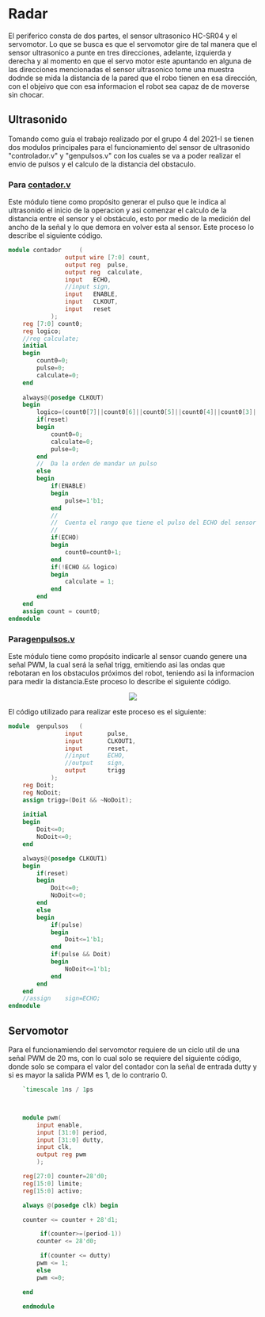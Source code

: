 # Radar 
El periferico consta de dos partes, el sensor ultrasonico HC-SR04 y el servomotor. Lo que se busca es que el servomotor gire de tal manera que el sensor ultrasonico a punte en tres direcciones, adelante, izquierda y derecha y al momento en que el servo motor este apuntando en alguna de las direcciones mencionadas el sensor ultrasonico tome una muestra dodnde se mida la distancia de la pared que el robo tienen en esa dirección, con el objeivo que con esa informacion el robot sea capaz de de moverse sin chocar.

## Ultrasonido

Tomando como guía el trabajo realizado por el grupo 4 del 2021-I se tienen dos modulos principales para el funcionamiento del sensor de ultrasonido "controlador.v" y "genpulsos.v" con los cuales se va a poder realizar el envio de pulsos y el calculo de la distancia del obstaculo.

### Para [contador.v](https://github.com/unal-edigital2-labs/wp08-2021-2-gr-08/blob/main/SoC_project/module/verilog/ultrasonido/contador.v)

Este módulo tiene como propósito generar el pulso que le indica al ultrasonido el inicio de la operacion y asi comenzar el calculo de la distancia entre el sensor y el obstáculo, esto por medio de la medición del ancho de la señal y lo que demora en volver esta al sensor. Este proceso lo describe el siguiente código.


```verilog
module contador		(
				output wire	[7:0] count,
				output reg	pulse,
				output reg	calculate,
				input	ECHO,
				//input	sign,
				input	ENABLE,
				input	CLKOUT,
				input	reset
			);
	reg [7:0] count0;
	reg logico;
	//reg calculate;
	initial 
	begin
		count0=0;
		pulse=0;
		calculate=0;
	end
	
	always@(posedge CLKOUT)
	begin
		logico=(count0[7]||count0[6]||count0[5]||count0[4]||count0[3]||count0[2]||count0[1]||count0[0]);
		if(reset)
		begin
			count0=0;
			calculate=0;
			pulse=0;
		end
		//	Da la orden de mandar un pulso
		else
		begin
			if(ENABLE)
			begin
				pulse=1'b1;
			end
			//
			//	Cuenta el rango que tiene el pulso del ECHO del sensor
			//
			if(ECHO)
			begin
				count0=count0+1;
			end
			if(!ECHO && logico)
			begin
				calculate = 1;
			end
		end
	end
	assign count = count0;
endmodule
```

### Para[genpulsos.v](https://github.com/unal-edigital2-labs/wp08-2021-2-gr-08/blob/main/SoC_project/module/verilog/ultrasonido/genpulsos.v)

Este módulo tiene como propósito indicarle al sensor cuando genere una señal PWM, la cual será la señal trigg, emitiendo asi las ondas que rebotaran en los obstaculos próximos del robot, teniendo asi la informacion para medir la distancia.Este proceso lo describe el siguiente código.

<p align="center">
  <img src="/Imagenes/PWM_ultra.PNG" align="center">
</p>


El código utilizado para realizar este proceso es el siguiente:

```verilog
module	genpulsos	(
				input		pulse,
				input		CLKOUT1,
				input		reset,
				//input		ECHO,
				//output	sign,
				output		trigg
			);
	reg	Doit;
	reg	NoDoit;
	assign trigg=(Doit && ~NoDoit);
	
	initial
	begin
		Doit<=0;
		NoDoit<=0;
	end

	always@(posedge CLKOUT1)
	begin
		if(reset)
		begin
			Doit<=0;
			NoDoit<=0;
		end
		else
		begin
			if(pulse)
			begin
				Doit<=1'b1;
			end
			if(pulse && Doit)
			begin
				NoDoit<=1'b1;
			end
		end
	end
	//assign	sign=ECHO;
endmodule
```

## Servomotor 

Para el funcionamiendo del servomotor requiere de un ciclo util de una señal PWM de 20 ms, con lo cual solo se requiere del siguiente código, donde solo se compara el valor del contador con la señal de entrada dutty y si es mayor la salida PWM es 1, de lo contrario 0.

```verilog
	`timescale 1ns / 1ps



	module pwm(
	    input enable,
	    input [31:0] period,
	    input [31:0] dutty,
	    input clk,
	    output reg pwm
	    );

	reg[27:0] counter=28'd0;
	reg[15:0] limite;
	reg[15:0] activo;

	always @(posedge clk) begin

	counter <= counter + 28'd1;

	     if(counter>=(period-1))
		counter <= 28'd0;

	     if(counter <= dutty)
		pwm <= 1;
		else
		pwm <=0;

	end

	endmodule
```
 
